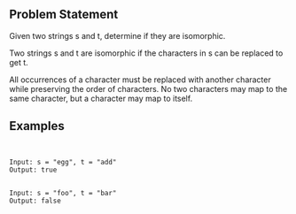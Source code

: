 ## Problem Statement

Given two strings s and t, determine if they are isomorphic.

Two strings s and t are isomorphic if the characters in s can be replaced to get t.

All occurrences of a character must be replaced with another character while preserving the order of characters. No two characters may map to the same character, but a character may map to itself.

## Examples

```JS


Input: s = "egg", t = "add"
Output: true


Input: s = "foo", t = "bar"
Output: false

```
